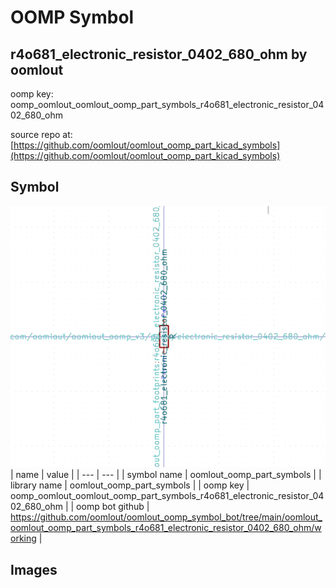 # OOMP Symbol  
## r4o681_electronic_resistor_0402_680_ohm  by oomlout  
  
oomp key: oomp_oomlout_oomlout_oomp_part_symbols_r4o681_electronic_resistor_0402_680_ohm  
  
source repo at: [https://github.com/oomlout/oomlout_oomp_part_kicad_symbols](https://github.com/oomlout/oomlout_oomp_part_kicad_symbols)  
## Symbol  
  
[![working.png](working_600.png)](working.png)  
| name | value | 
| --- | --- | 
| symbol name | oomlout_oomp_part_symbols | 
| library name | oomlout_oomp_part_symbols | 
| oomp key | oomp_oomlout_oomlout_oomp_part_symbols_r4o681_electronic_resistor_0402_680_ohm | 
| oomp bot github | https://github.com/oomlout/oomlout_oomp_symbol_bot/tree/main/oomlout_oomlout_oomp_part_symbols_r4o681_electronic_resistor_0402_680_ohm/working | 
## Images  
